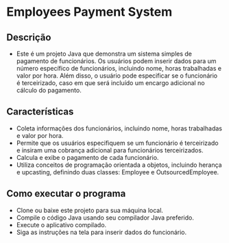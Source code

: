 # Employees Payment System

## Descrição

- Este é um projeto Java que demonstra um sistema simples de pagamento de funcionários. Os usuários podem inserir dados para um número específico de funcionários, incluindo nome, horas trabalhadas e valor por hora. Além disso, o usuário pode especificar se o funcionário é terceirizado, caso em que será incluído um encargo adicional no cálculo do pagamento.

## Características

- Coleta informações dos funcionários, incluindo nome, horas trabalhadas e valor por hora.
- Permite que os usuários especifiquem se um funcionário é terceirizado e insiram uma cobrança adicional para funcionários terceirizados.
- Calcula e exibe o pagamento de cada funcionário.
- Utiliza conceitos de programação orientada a objetos, incluindo herança e upcasting, definindo duas classes: Employee e OutsourcedEmployee.

## Como executar o programa
- Clone ou baixe este projeto para sua máquina local.
- Compile o código Java usando seu compilador Java preferido.
- Execute o aplicativo compilado.
- Siga as instruções na tela para inserir dados do funcionário.
